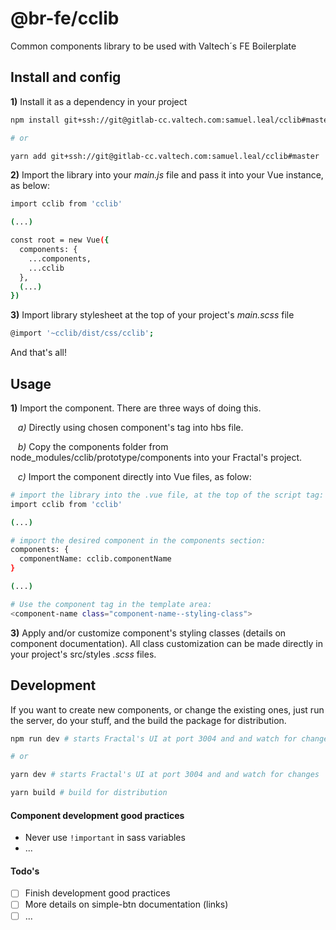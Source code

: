 # @br-fe/cclib

Common components library to be used with Valtech´s FE Boilerplate


## Install and config

**1)** Install it as a dependency in your project

```bash
npm install git+ssh://git@gitlab-cc.valtech.com:samuel.leal/cclib#master

# or

yarn add git+ssh://git@gitlab-cc.valtech.com:samuel.leal/cclib#master
```

**2)** Import the library into your *main.js* file and pass it into your Vue instance, as below:

```bash
import cclib from 'cclib'

(...)

const root = new Vue({
  components: {
    ...components,
    ...cclib
  },
  (...)
})

```

**3)** Import library stylesheet at the top of your project's *main.scss* file


```bash
@import '~cclib/dist/css/cclib';

```

And that's all!

## Usage

**1)** Import the component. There are three ways of doing this.

&nbsp;&nbsp; *a)* Directly using chosen component's tag into hbs file.

&nbsp;&nbsp; *b)* Copy the components folder from node_modules/cclib/prototype/components into your Fractal's project.

&nbsp;&nbsp; *c)* Import the component directly into Vue files, as folow:

```bash
# import the library into the .vue file, at the top of the script tag:
import cclib from 'cclib'

(...)

# import the desired component in the components section:
components: {
  componentName: cclib.componentName
}

(...)

# Use the component tag in the template area:
<component-name class="component-name--styling-class">
```

**3)** Apply and/or customize component's styling classes (details on component documentation). All class customization can be made directly in your project's src/styles *.scss* files.


## Development

If you want to create new components, or change the existing ones, just run the server, do your stuff, and the build the package for distribution.


```bash
npm run dev # starts Fractal's UI at port 3004 and and watch for changes

# or

yarn dev # starts Fractal's UI at port 3004 and and watch for changes

```

```bash
yarn build # build for distribution
```

#### Component development good practices

- Never use ```!important``` in sass variables
- ...

#### Todo's
- [ ] Finish development good practices
- [ ] More details on simple-btn documentation (links)
- [ ] ...